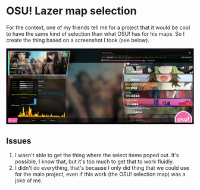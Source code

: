 # OSU! Lazer map selection

For the context, one of my friends tell me for a project that it would be cool to have the same kind of selection than what OSU! has for his maps. So I create the thing based on a screenshot I took (see below).

![OSU! Lazer map selection screenshot](search_example.png)

## Issues

1. I wasn't able to get the thing where the select items poped out. It's possible, I know that, but it's too much to get that to work fluidly.
1. I didn't do everything, that's because I only did thing that we could use for the main project, even if this work (the OSU! selection map) was a joke of me.
